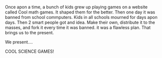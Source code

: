 Once apon a time, a bunch of kids grew up playing games on a website called Cool math games. It shaped them for the better. 
Then one day it was banned from school commputers. Kids in all schools mourned for days apon days.
Then 2 smart people got and idea. Make their own, distribute it to the masses, and fork it every time it was banned.
it was a flawless plan. That brings us to the present.


We present....

COOL SCIENCE GAMES!
